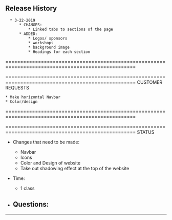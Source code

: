 ## Release History
      * 3-22-2019
          * CHANGES:
              * Linked tabs to sections of the page
          * ADDED:
              * Logos/ sponsors
              * workshops
              * background image
              * Headings for each section


==================================================================================================

==================================================================================================
CUSTOMER REQUESTS

    * Make horizontal Navbar
    * Color/design





==================================================================================================

==================================================================================================
STATUS

  * Changes that need to be made:
    * Navbar
    * Icons
    * Color and Design of website
    * Take out shadowing effect at the top of the website

  * Time:
    * 1 class

  * Questions:
    --
-------------------------------------------------------------------------------------------------------
